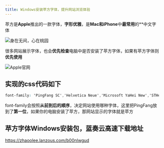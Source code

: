 ```yaml
---
title: Windows安装苹方字体，提升网站浏览体验
---
```



苹方是**Apple**推出的一款字体，**字形优雅**，是**Mac和iPhone**中**最常用**的**中文字体

![身在无间，心在桃园](https://www.v2fy.com/asset/0i/wujian.png)

很多网站展示字体，也会**优先检查**电脑中是否安装了苹方字体，如果有苹方字体则**优先使用**

![Apple官网](https://www.v2fy.com/asset/0i/pingfang.png)

## 实现的css代码如下

```css
font-family: 'PingFang SC','Helvetica Neue','Microsoft YaHei New','STHeiti Light',sans-serif
```

font-family会按照**从前到后的顺序**，决定网站使用哪种字体，这里把PingFang放到了**第一位**，如果你的电脑安装了苹方，那网站显示的字体就是苹方

## 苹方字体Windows安装包，蓝奏云高速下载地址

https://zhaoolee.lanzous.com/b00nlwgud


